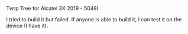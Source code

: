 Twrp Tree for Alcatel 3X 2019 - 5048I

I tried to bulid it but failed. If anyone is able to build it, I can test it on the device (I have it).

